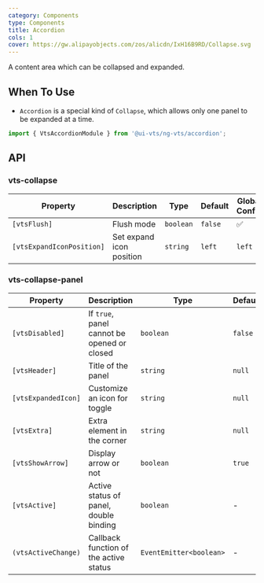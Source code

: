 ```yaml
---
category: Components
type: Components
title: Accordion
cols: 1
cover: https://gw.alipayobjects.com/zos/alicdn/IxH16B9RD/Collapse.svg
---
```


A content area which can be collapsed and expanded.

## When To Use

- `Accordion` is a special kind of `Collapse`, which allows only one panel to be expanded at a time.

```ts
import { VtsAccordionModule } from '@ui-vts/ng-vts/accordion';
```

## API

### vts-collapse

| Property                  | Description              | Type      | Default | Global Config |
|---------------------------|--------------------------|-----------|--------|---------------|
| `[vtsFlush]`              | Flush mode               | `boolean` | `false` | ✅             |
| `[vtsExpandIconPosition]` | Set expand icon position | `string`  | `left`  | `left`        | - |

### vts-collapse-panel

| Property            | Description                                 | Type                 | Default |
|---------------------|---------------------------------------------|----------------------|---------|
| `[vtsDisabled]`     | If `true`, panel cannot be opened or closed | `boolean`            | `false` |
| `[vtsHeader]`       | Title of the panel                          | `string`             | `null`  | - |
| `[vtsExpandedIcon]` | Customize an icon for toggle                | `string`             | `null`  | - |
| `[vtsExtra]`        | Extra element in the corner                 | `string`             | `null`  | - |
| `[vtsShowArrow]`    | Display arrow or not                        | `boolean`            | `true`  | ✅ |
| `[vtsActive]`       | Active status of panel, double binding      | `boolean`            | -       |
| `(vtsActiveChange)` | Callback function of the active status      | `EventEmitter<boolean>` | -       |
